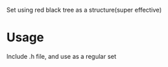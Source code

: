 Set using red black tree as a structure(super effective)

# Usage
Include .h file, and use as a regular set
